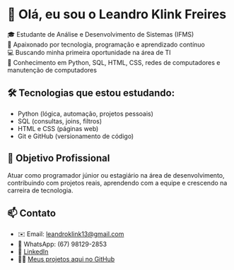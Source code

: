 # 👋 Olá, eu sou o Leandro Klink Freires

🎓 Estudante de Análise e Desenvolvimento de Sistemas (IFMS)  
🧠 Apaixonado por tecnologia, programação e aprendizado contínuo  
💻 Buscando minha primeira oportunidade na área de TI  
🚀 Conhecimento em Python, SQL, HTML, CSS, redes de computadores e manutenção de computadores

## 🛠️ Tecnologias que estou estudando:
- Python (lógica, automação, projetos pessoais)
- SQL (consultas, joins, filtros)
- HTML e CSS (páginas web)
- Git e GitHub (versionamento de código)

## 📌 Objetivo Profissional
Atuar como programador júnior ou estagiário na área de desenvolvimento, contribuindo com projetos reais, aprendendo com a equipe e crescendo na carreira de tecnologia.

## 📫 Contato
- ✉️ Email: leandroklink13@gmail.com  
- 📱 WhatsApp: (67) 98129-2853  
- 🔗 [LinkedIn](www.linkedin.com/in/leandro-klink-freires-3044892a2)  
- 🧑‍💻 [Meus projetos aqui no GitHub](https://github.com/leandroklink)
